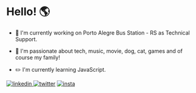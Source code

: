 # Hello! :earth_americas:


- :office: I'm currently working on Porto Alegre Bus Station - RS as Technical Support.

- :blue_heart: I'm passionate about tech, music, movie, dog, cat, games and of course my family!

- :pencil2: I'm currently learning JavaScript. 

[![linkedin](https://i.ibb.co/swVDkb3/linkedin.png) ](https://www.linkedin.com/in/lucasrmagalhaes/) [![twitter](https://i.ibb.co/LRxG3S6/twitter.png)](https://twitter.com/lcs_maluro) [![insta](https://i.ibb.co/kmrKvR0/instagram-sketched.png)](https://www.instagram.com/darosa.ti/?hl=pt-br)